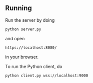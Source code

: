 Running
-------

Run the server by doing

    python server.py

and open

    https://localhost:8080/

in your browser.

To run the Python client, do

    python client.py wss://localhost:9000
